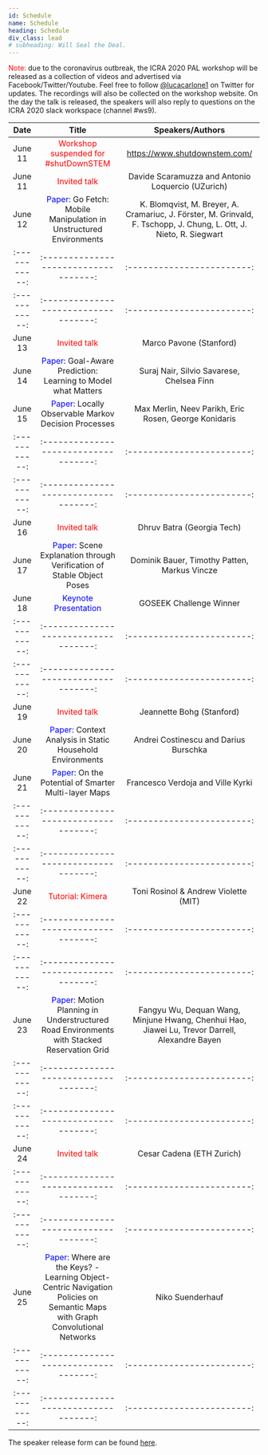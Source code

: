 ```yaml
---
id: Schedule
name: Schedule
heading: Schedule
div_class: lead
# subheading: Will Seal the Deal.
---
```

<font color="red"> Note:</font>  due to the coronavirus outbreak, the ICRA 2020 PAL workshop will be released as a collection of videos and advertised via Facebook/Twitter/Youtube. Feel free to follow <a href="https://twitter.com/lucacarlone1">@lucacarlone1</a> on Twitter for updates. The recordings will also be collected on the workshop website. On the day the talk is released, the speakers will also reply to questions on the ICRA 2020 slack workspace (channel #ws9).


| Date   |      Title      |  Speakers/Authors |   
|:-----------:|:-----------------------------------:|:------------------------:|
June 11 | <font color="red"> Workshop suspended for #shutDownSTEM </font>    							      | <a href="https://www.shutdownstem.com/">https://www.shutdownstem.com/</a> |
June 11 | <font color="red"> Invited talk </font>    							      | Davide Scaramuzza and Antonio Loquercio (UZurich) | 
June 12 | <font color="blue"> Paper: </font> Go Fetch: Mobile Manipulation in Unstructured Environments   | K. Blomqvist, M. Breyer, A. Cramariuc, J. Förster, M. Grinvald, F. Tschopp, J. Chung, L. Ott, J. Nieto, R. Siegwart  |
|:-----------:|:-----------------------------------:|:------------------------:|
|:-----------:|:-----------------------------------:|:------------------------:|
June 13 | <font color="red"> Invited talk </font>                         | Marco Pavone (Stanford) |
June 14 | <font color="blue"> Paper: </font> Goal-Aware Prediction: Learning to Model what Matters   | Suraj Nair, Silvio Savarese, Chelsea Finn |
June 15 | <font color="blue"> Paper: </font> Locally Observable Markov Decision Processes  | Max Merlin, Neev Parikh, Eric Rosen, George Konidaris |
|:-----------:|:-----------------------------------:|:------------------------:|
|:-----------:|:-----------------------------------:|:------------------------:|
June 16 | <font color="red"> Invited talk </font>                         | Dhruv Batra (Georgia Tech) |
June 17 | <font color="blue"> Paper: </font>  Scene Explanation through Verification of Stable Object Poses  |  Dominik Bauer, Timothy Patten, Markus Vincze |
June 18 | <font color="blue"> Keynote Presentation </font>  | GOSEEK Challenge Winner  |
|:-----------:|:-----------------------------------:|:------------------------:|
|:-----------:|:-----------------------------------:|:------------------------:|
June 19 | <font color="red"> Invited talk </font>                         | Jeannette Bohg  (Stanford)| 
June 20 | <font color="blue"> Paper: </font> Context Analysis in Static Household Environments   | Andrei Costinescu and Darius Burschka  | 
June 21 | <font color="blue"> Paper: </font>  On the Potential of Smarter Multi-layer Maps   |  Francesco Verdoja and Ville Kyrki  |
|:-----------:|:-----------------------------------:|:------------------------:|
|:-----------:|:-----------------------------------:|:------------------------:|
June 22 | <font color="red"> Tutorial: Kimera </font>                         | Toni Rosinol & Andrew Violette (MIT)|
|:-----------:|:-----------------------------------:|:------------------------:|
|:-----------:|:-----------------------------------:|:------------------------:|
June 23 | <font color="blue"> Paper: </font> Motion Planning in Understructured Road Environments with Stacked Reservation Grid  | Fangyu Wu, Dequan Wang, Minjune Hwang, Chenhui Hao, Jiawei Lu, Trevor Darrell, Alexandre Bayen  |
|:-----------:|:-----------------------------------:|:------------------------:|
|:-----------:|:-----------------------------------:|:------------------------:|
June 24 | <font color="red"> Invited talk </font>                         | Cesar Cadena (ETH Zurich)|
|:-----------:|:-----------------------------------:|:------------------------:|
|:-----------:|:-----------------------------------:|:------------------------:|
June 25 | <font color="blue"> Paper: </font> Where are the Keys? - Learning Object-Centric Navigation Policies on Semantic Maps with Graph Convolutional Networks     							                          | Niko Suenderhauf   |
|:-----------:|:-----------------------------------:|:------------------------:|
|:-----------:|:-----------------------------------:|:------------------------:|

The speaker release form can be found <a href="https://www.dropbox.com/s/qbep5bi10wo2eew/PALSpeakerReleaseForm.pdf?dl=0">here</a>.





